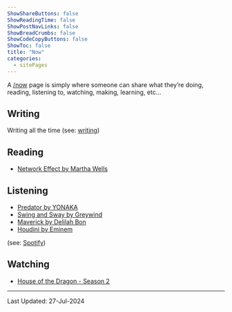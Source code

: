 ```yaml
---
ShowShareButtons: false
ShowReadingTime: false
ShowPostNavLinks: false
ShowBreadCrumbs: false
ShowCodeCopyButtons: false
ShowToc: false
title: "Now"
categories:
  - sitePages
---
```


A [/now](/now) page is simply where someone can share what they’re doing, reading, listening to, watching, making, learning, etc...

## Writing

Writing all the time (see: [writing](/pages#writing))

## Reading

* [Network Effect by Martha Wells](https://en.wikipedia.org/wiki/Network_Effect_(novel))

## Listening

* [Predator by YONAKA](https://open.spotify.com/track/5r8tAjAxquehOkOruflfLP)
* [Swing and Sway by Greywind](https://open.spotify.com/track/3t4Wpwg36E2VoBUiGKK6Fx)
* [Maverick by Delilah Bon](https://open.spotify.com/track/1TxE8yxjFaKPEMpPy7FuLK)
* [Houdini by Eminem](https://open.spotify.com/track/1CDQzbCz4KSQxHe7LMEgRM)

(see: [Spotify](https://open.spotify.com/user/liamjbennett))

## Watching

* [House of the Dragon - Season 2](https://www.imdb.com/title/tt11198330/episodes/?season=2)

---
Last Updated: 27-Jul-2024